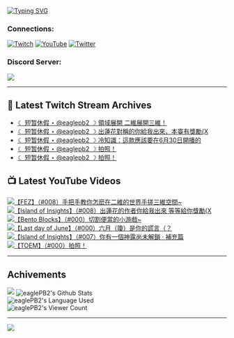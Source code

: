 <!--### Hello people, I'm EaglePB2 - The one who building something for fun 👋
Thank you for standby for this profile.   
The purpose of this profile is coming soon.   
You may come back later, as you wish if this readme.md is updated.   -->

<a href="https://git.io/typing-svg"><img src="https://readme-typing-svg.herokuapp.com?font=Fira+Code&duration=1000&pause=5000&vCenter=true&random=false&width=500&lines=%F0%9F%91%8B+Hello+Everyone%2C+I'm+EaglePB2.;%F0%9F%99%87+Thank+you+for+stopping+by+my+profile.+;%F0%9F%94%AD+%3D%3D%3D%3D+%F0%9F%94%AD;%F0%9F%91%8B+%E4%BD%A0%E5%A5%BD%EF%BC%8C%E6%AD%A1%E8%BF%8E%E4%BE%86%E5%88%B0%E6%88%91%E7%9A%84%E4%BB%A3%E7%A2%BC%E5%BA%AB%E3%80%82;%F0%9F%99%87+%E6%84%9F%E8%AC%9D%E5%89%8D%E4%BE%86%E5%8F%83%E8%A7%80%E5%B0%8F%E5%B1%8B+owo~" alt="Typing SVG" /></a>

### Connections:

[![Twitch](https://img.shields.io/badge/Twitch-9347FF?style=flat-square&logo=twitch&logoColor=white)](https://www.twitch.tv/eaglepb2)
[![YouTube](https://img.shields.io/badge/YouTube-%23FF0000.svg?style=flat-square&logo=YouTube&logoColor=white)](https://www.youtube.com/eaglepb2)
[![Twitter](https://img.shields.io/badge/Twitter-%231DA1F2.svg?style=flat-square&logo=Twitter&logoColor=white)](https://twitter.com/eaglepb2)

### Discord Server:

[![](https://invidget.switchblade.xyz/qKrub9b?theme=dark&language=ch)](https://discord.gg/qKrub9b)

---

## 👾 Latest Twitch Stream Archives
<!-- TWITCH:START -->
- [☾ 短暂休假 ⋆ @eaglepb2 ☽  領域展開 二維展開三維！](https://www.twitch.tv/videos/2506015083)
- [☾ 短暂休假 ⋆ @eaglepb2 ☽  出蓮花對稱的你給我出來，本臺有獎勵&lpar;X](https://www.twitch.tv/videos/2505146065)
- [☾ 短暂休假 ⋆ @eaglepb2 ☽  冷知識：這款應該要在6月30日開播的](https://www.twitch.tv/videos/2504923699)
- [☾ 短暂休假 ⋆ @eaglepb2 ☽  拍照！](https://www.twitch.tv/videos/2502496254)
- [☾ 短暂休假 ⋆ @eaglepb2 ☽  拍照！](https://www.twitch.tv/videos/2502428920)
<!-- TWITCH:END -->



## 📺 Latest YouTube Videos
<!-- YOUTUBE:START -->
<!-- YOUTUBE:END -->

<!-- BEGIN YOUTUBE-CARDS -->
<a href="https://www.youtube.com/watch?v=o4XgtPu_WyE">
  <picture>
    <source media="(prefers-color-scheme: dark)" srcset="https://ytcards.demolab.com/?id=o4XgtPu_WyE&title=%E3%80%90FEZ%E3%80%91%EF%BC%88%23008%EF%BC%89%E6%89%8B%E6%8A%8A%E6%89%8B%E6%95%99%E4%BD%A0%E6%80%8E%E9%BA%BD%E5%9C%A8%E4%BA%8C%E7%B6%AD%E7%9A%84%E4%B8%96%E7%95%8C%E6%89%8B%E6%90%93%E4%B8%89%E7%B6%AD%E7%A9%BA%E9%96%93~&lang=zh&timestamp=1751891485&background_color=%230d1117&title_color=%23ffffff&stats_color=%23dedede&max_title_lines=1&width=250&border_radius=5&duration=0">
    <img src="https://ytcards.demolab.com/?id=o4XgtPu_WyE&title=%E3%80%90FEZ%E3%80%91%EF%BC%88%23008%EF%BC%89%E6%89%8B%E6%8A%8A%E6%89%8B%E6%95%99%E4%BD%A0%E6%80%8E%E9%BA%BD%E5%9C%A8%E4%BA%8C%E7%B6%AD%E7%9A%84%E4%B8%96%E7%95%8C%E6%89%8B%E6%90%93%E4%B8%89%E7%B6%AD%E7%A9%BA%E9%96%93~&lang=zh&timestamp=1751891485&background_color=%23ffffff&title_color=%2324292f&stats_color=%2357606a&max_title_lines=1&width=250&border_radius=5&duration=0" alt="【FEZ】（#008）手把手教你怎麽在二維的世界手搓三維空間~" title="【FEZ】（#008）手把手教你怎麽在二維的世界手搓三維空間~">
  </picture>
</a>
<a href="https://www.youtube.com/watch?v=nmrRA1PH9Lw">
  <picture>
    <source media="(prefers-color-scheme: dark)" srcset="https://ytcards.demolab.com/?id=nmrRA1PH9Lw&title=%E3%80%90Island+of+Insights%E3%80%91%EF%BC%88%23008%EF%BC%89%E5%87%BA%E8%93%AE%E8%8A%B1%E7%9A%84%E4%BD%9C%E8%80%85%E4%BD%A0%E7%B5%A6%E6%88%91%E5%87%BA%E4%BE%86+%E7%AD%89%E7%AD%89%E7%B5%A6%E4%BD%A0%E7%8D%8E%E5%8B%B5%28X&lang=zh&timestamp=1751828056&background_color=%230d1117&title_color=%23ffffff&stats_color=%23dedede&max_title_lines=1&width=250&border_radius=5&duration=21903">
    <img src="https://ytcards.demolab.com/?id=nmrRA1PH9Lw&title=%E3%80%90Island+of+Insights%E3%80%91%EF%BC%88%23008%EF%BC%89%E5%87%BA%E8%93%AE%E8%8A%B1%E7%9A%84%E4%BD%9C%E8%80%85%E4%BD%A0%E7%B5%A6%E6%88%91%E5%87%BA%E4%BE%86+%E7%AD%89%E7%AD%89%E7%B5%A6%E4%BD%A0%E7%8D%8E%E5%8B%B5%28X&lang=zh&timestamp=1751828056&background_color=%23ffffff&title_color=%2324292f&stats_color=%2357606a&max_title_lines=1&width=250&border_radius=5&duration=21903" alt="【Island of Insights】（#008）出蓮花的作者你給我出來 等等給你獎勵(X" title="【Island of Insights】（#008）出蓮花的作者你給我出來 等等給你獎勵(X">
  </picture>
</a>
<a href="https://www.youtube.com/watch?v=y-joH-SzUpg">
  <picture>
    <source media="(prefers-color-scheme: dark)" srcset="https://ytcards.demolab.com/?id=y-joH-SzUpg&title=%E3%80%90Bento+Blocks%E3%80%91%EF%BC%88%23000%EF%BC%89%E5%88%87%E5%89%B2%E4%BE%BF%E7%95%B6%E7%9A%84%E5%B0%8F%E6%B8%B8%E6%88%B2~&lang=zh&timestamp=1751787245&background_color=%230d1117&title_color=%23ffffff&stats_color=%23dedede&max_title_lines=1&width=250&border_radius=5&duration=715">
    <img src="https://ytcards.demolab.com/?id=y-joH-SzUpg&title=%E3%80%90Bento+Blocks%E3%80%91%EF%BC%88%23000%EF%BC%89%E5%88%87%E5%89%B2%E4%BE%BF%E7%95%B6%E7%9A%84%E5%B0%8F%E6%B8%B8%E6%88%B2~&lang=zh&timestamp=1751787245&background_color=%23ffffff&title_color=%2324292f&stats_color=%2357606a&max_title_lines=1&width=250&border_radius=5&duration=715" alt="【Bento Blocks】（#000）切割便當的小游戲~" title="【Bento Blocks】（#000）切割便當的小游戲~">
  </picture>
</a>
<a href="https://www.youtube.com/watch?v=bR4fPkOuCHM">
  <picture>
    <source media="(prefers-color-scheme: dark)" srcset="https://ytcards.demolab.com/?id=bR4fPkOuCHM&title=%E3%80%90Last+day+of+June%E3%80%91%EF%BC%88%23000%EF%BC%89%E5%85%AD%E6%9C%88%EF%BC%88%E7%93%8A%EF%BC%89%E6%98%AF%E4%BD%A0%E7%9A%84%E8%AC%8A%E8%A8%80%EF%BC%88%EF%BC%9F&lang=zh&timestamp=1751784600&background_color=%230d1117&title_color=%23ffffff&stats_color=%23dedede&max_title_lines=1&width=250&border_radius=5&duration=9552">
    <img src="https://ytcards.demolab.com/?id=bR4fPkOuCHM&title=%E3%80%90Last+day+of+June%E3%80%91%EF%BC%88%23000%EF%BC%89%E5%85%AD%E6%9C%88%EF%BC%88%E7%93%8A%EF%BC%89%E6%98%AF%E4%BD%A0%E7%9A%84%E8%AC%8A%E8%A8%80%EF%BC%88%EF%BC%9F&lang=zh&timestamp=1751784600&background_color=%23ffffff&title_color=%2324292f&stats_color=%2357606a&max_title_lines=1&width=250&border_radius=5&duration=9552" alt="【Last day of June】（#000）六月（瓊）是你的謊言（？" title="【Last day of June】（#000）六月（瓊）是你的謊言（？">
  </picture>
</a>
<a href="https://www.youtube.com/watch?v=xtBBFYbj8L0">
  <picture>
    <source media="(prefers-color-scheme: dark)" srcset="https://ytcards.demolab.com/?id=xtBBFYbj8L0&title=%E3%80%90Island+of+Insights%E3%80%91%EF%BC%88%23007%EF%BC%89%E4%BD%A0%E6%9C%89%E4%B8%80%E5%80%8B%E7%A5%9E%E9%9C%B2%E5%B0%9A%E6%9C%AA%E8%A7%A3%E9%8E%96+%C2%B7+%E8%A3%9C%E5%85%85%E7%AF%87&lang=zh&timestamp=1751639312&background_color=%230d1117&title_color=%23ffffff&stats_color=%23dedede&max_title_lines=1&width=250&border_radius=5&duration=10330">
    <img src="https://ytcards.demolab.com/?id=xtBBFYbj8L0&title=%E3%80%90Island+of+Insights%E3%80%91%EF%BC%88%23007%EF%BC%89%E4%BD%A0%E6%9C%89%E4%B8%80%E5%80%8B%E7%A5%9E%E9%9C%B2%E5%B0%9A%E6%9C%AA%E8%A7%A3%E9%8E%96+%C2%B7+%E8%A3%9C%E5%85%85%E7%AF%87&lang=zh&timestamp=1751639312&background_color=%23ffffff&title_color=%2324292f&stats_color=%2357606a&max_title_lines=1&width=250&border_radius=5&duration=10330" alt="【Island of Insights】（#007）你有一個神露尚未解鎖 · 補充篇" title="【Island of Insights】（#007）你有一個神露尚未解鎖 · 補充篇">
  </picture>
</a>
<a href="https://www.youtube.com/watch?v=DiB_lnRt338">
  <picture>
    <source media="(prefers-color-scheme: dark)" srcset="https://ytcards.demolab.com/?id=DiB_lnRt338&title=%E3%80%90TOEM%E3%80%91%EF%BC%88%23000%EF%BC%89%E6%8B%8D%E7%85%A7%EF%BC%81&lang=zh&timestamp=1751615568&background_color=%230d1117&title_color=%23ffffff&stats_color=%23dedede&max_title_lines=1&width=250&border_radius=5&duration=15786">
    <img src="https://ytcards.demolab.com/?id=DiB_lnRt338&title=%E3%80%90TOEM%E3%80%91%EF%BC%88%23000%EF%BC%89%E6%8B%8D%E7%85%A7%EF%BC%81&lang=zh&timestamp=1751615568&background_color=%23ffffff&title_color=%2324292f&stats_color=%2357606a&max_title_lines=1&width=250&border_radius=5&duration=15786" alt="【TOEM】（#000）拍照！" title="【TOEM】（#000）拍照！">
  </picture>
</a>
<!-- END YOUTUBE-CARDS -->

---

## Achivements
[![](https://github-profile-trophy.vercel.app/?username=eaglepb2&theme=monokai&no-bg=true&&title=Repositories,Issues,Commit,MultiLanguage)](https://github.com/anuraghazra/github-readme-stats)
<img align="center" alt="eaglePB2's Github Stats" src="https://github-readme-stats.vercel.app/api?username=eaglePB2&show_icons=true&hide_border=true&theme=merko" />
<br>
<img align="center" alt="eaglePB2's Language Used" src="https://github-readme-stats.vercel.app/api/top-langs/?username=eaglePB2&show_icons=true&hide_border=true&theme=merko&layout=compact&langs_count=8" />
<br>
<img align="center" alt="eaglePB2's Viewer Count" src="https://visitcount.itsvg.in/api?id=eaglepb2&label=Profile%20Views&color=3&icon=5&pretty=true" />

<hr>

<!-- RANDOMQUOTE:START -->
![](https://quotes-github-readme.vercel.app/api?type=horizontal&theme=merko)
<!-- RANDOMQUOTE:END -->


<!--
       _____   _   _   _____       _____   _   _   ____   
      |_   _| | | | | |  ___|     |  ___| | \ | | |  _  \  
        | |   | |_| | | |___      | |___  |  \| | | | | | 
        | |   |  _  | |  ___|     |  ___| |     | | | | | 
        | |   | | | | | |___      | |___  | |\  | | |_| | 
        |_|   |_| |_| |_____|     |_____| |_| \_| |____ / 
      
-->
